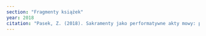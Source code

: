 ```yaml
---
section: "Fragmenty książek"
year: 2018
citation: "Pasek, Z. (2018). Sakramenty jako performatywne akty mowy: propozycja teoretyczna do badań nad magicznością tekstów religijnych. W B. Drabik i W. Przyczyny (red.), Język w liturgii (s. 85-101). Tarnów: Wydawnictwo Diecezji Tarnowskiej Biblos."
---
```

